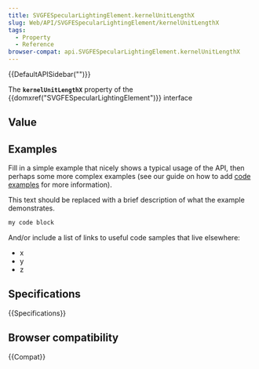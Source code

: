 ```yaml
---
title: SVGFESpecularLightingElement.kernelUnitLengthX
slug: Web/API/SVGFESpecularLightingElement/kernelUnitLengthX
tags:
  - Property
  - Reference
browser-compat: api.SVGFESpecularLightingElement.kernelUnitLengthX
---
```

{{DefaultAPISidebar("")}}

The **`kernelUnitLengthX`** property of the {{domxref("SVGFESpecularLightingElement")}} interface 

## Value



## Examples

Fill in a simple example that nicely shows a typical usage of the API, then perhaps some more complex examples (see our guide on how to add [code examples](/en-US/docs/MDN/Contribute/Structures/Code_examples) for more information).

This text should be replaced with a brief description of what the example demonstrates.

```js
my code block
```

And/or include a list of links to useful code samples that live elsewhere:

*   x
*   y
*   z

## Specifications

{{Specifications}}

## Browser compatibility

{{Compat}}


